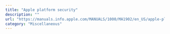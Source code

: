 ```yaml
---
title: "Apple platform security"
description: ""
url: "https://manuals.info.apple.com/MANUALS/1000/MA1902/en_US/apple-platform-security-guide.pdf"
category: "Miscellaneous"
---
```

